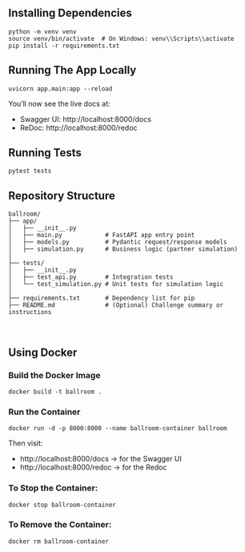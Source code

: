 ## Installing Dependencies
```
python -m venv venv
source venv/bin/activate  # On Windows: venv\\Scripts\\activate
pip install -r requirements.txt
```


## Running The App Locally
```
uvicorn app.main:app --reload
```

You’ll now see the live docs at:

- Swagger UI: http://localhost:8000/docs
- ReDoc: http://localhost:8000/redoc


## Running Tests
```
pytest tests
```


## Repository Structure
```
ballroom/
├── app/
│   ├── __init__.py
│   ├── main.py            # FastAPI app entry point
│   ├── models.py          # Pydantic request/response models
│   ├── simulation.py      # Business logic (partner simulation)
│
├── tests/
│   ├── __init__.py
│   ├── test_api.py        # Integration tests
│   └── test_simulation.py # Unit tests for simulation logic
│
├── requirements.txt       # Dependency list for pip
├── README.md              # (Optional) Challenge summary or instructions
```

<br/>

## Using Docker

### Build the Docker Image
```docker build -t ballroom .```


### Run the Container
```docker run -d -p 8000:8000 --name ballroom-container ballroom```

Then visit:
 - http://localhost:8000/docs → for the Swagger UI
 - http://localhost:8000/redoc → for the Redoc


### To Stop the Container:
```docker stop ballroom-container```

### To Remove the Container:
```docker rm ballroom-container```

